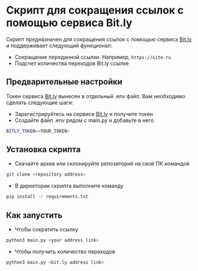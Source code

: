 # Скрипт для сокращения ссылок с помощью сервиса Bit.ly
Скрипт предназначен для сокращения ссылок с помощью сервиса [Bit.ly](https://bitly.com/) и поддерживает следующий функционал:
- Сокращение переданной ссылки. Например, `https://site.ru`
- Подсчет количества переходов Bit.ly ссылке

## Предварительные настройки
Токен сервиса [Bit.ly](https://bitly.com/) вынесен в отдельный .env файл. Вам необходимо сделать следующие шаги:
- Зарегистрируйтесь на сервисе [Bit.ly](https://bitly.com/) и получите токен
- Создайте файл .env рядом с main.py и добавьте в него
```bash
BITLY_TOKEN=<YOUR_TOKEN>
```

## Установка скрипта 
- Скачайте архив или склонируйте репозиторий на свой ПК командой 
```bash
git clone <repository address>
```

- В директории скрипта выполните команду 
```bash
pip install -r requirements.txt
```

## Как запустить
- Чтобы сократить ссылку 
```bash
python3 main.py <your address link>
```

- Чтобы получить количество переходов 
```bash
python3 main.py <bit.ly address link>
```